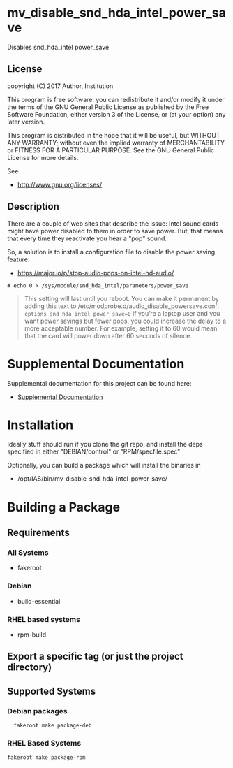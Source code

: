 # mv_disable_snd_hda_intel_power_save

Disables snd_hda_intel power_save

## License

copyright (C) 2017 Author, Institution

This program is free software: you can redistribute it and/or modify
it under the terms of the GNU General Public License as published by
the Free Software Foundation, either version 3 of the License, or
(at your option) any later version.

This program is distributed in the hope that it will be useful,
but WITHOUT ANY WARRANTY; without even the implied warranty of
MERCHANTABILITY or FITNESS FOR A PARTICULAR PURPOSE.  See the
GNU General Public License for more details.

See 

* http://www.gnu.org/licenses/

## Description

There are a couple of web sites that describe the issue:  Intel sound cards
might have power disabled to them in order to save power.  But, that means
that every time they reactivate you hear a "pop" sound.

So, a solution is to install a configuration file to disable the power
saving feature.

* https://major.io/p/stop-audio-pops-on-intel-hd-audio/

```
# echo 0 > /sys/module/snd_hda_intel/parameters/power_save
```

> This setting will last until you reboot. You can make it permanent by adding this text to /etc/modprobe.d/audio_disable_powersave.conf:
> ```options snd_hda_intel power_save=0```
> If you’re a laptop user and you want power savings but fewer pops, you could increase the delay to a more acceptable number. For example, setting it to 60 would mean
> that the card will power down after 60 seconds of silence. 

# Supplemental Documentation

Supplemental documentation for this project can be found here:

* [Supplemental Documentation](./doc/index.md)

# Installation

Ideally stuff should run if you clone the git repo, and install the deps specified
in either "DEBIAN/control" or "RPM/specfile.spec"

Optionally, you can build a package which will install the binaries in

* /opt/IAS/bin/mv-disable-snd-hda-intel-power-save/

# Building a Package

## Requirements

### All Systems

* fakeroot

### Debian

* build-essential

### RHEL based systems

* rpm-build

## Export a specific tag (or just the project directory)

## Supported Systems

### Debian packages

```
  fakeroot make package-deb
```

### RHEL Based Systems

```
fakeroot make package-rpm
```

